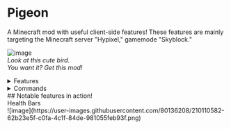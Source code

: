 # Pigeon
A Minecraft mod with useful client-side features!
These features are mainly targeting the Minecraft server "Hypixel," gamemode "Skyblock."

![image](https://user-images.githubusercontent.com/80136208/202793660-fb5f68b2-ca7b-4820-a756-a3010da8eb1d.png) <br />
*Look at this cute bird.* <br />
*You want it? Get this mod!* <br />

<details>
<summary>Features</summary>

## Features
- Chat bubbles in Hypixel only
- Type text emoticons in chat
- Rename your pet in Hypixel Skyblock (a little glitchy)
- A GUI of items' abilities.
  - Recommended to use a Hypixel Skyblock texture pack for this feature.
- A latency counter that shows your ping.
  - Works on Hypixel gamemodes! (Might be slightly inaccurate).
### Experimental features
- Dungeon animations
  - Only Healer's Wish ability is available right now.
- A notifier of when to use the Fire freeze staff on The Professor.
- Ferocity animations.
- Animation that makes Voidgloom Seraph hold a shield in hits phase.
- Health bars  
  - Known bug where player health doesn't update until the player moves.
  - THIS ONLY WORKS IN SKYBLOCK ONLY! Don't worry about unfair advantages in PVP gamemodes.
</details>

<details>
<summary>Commands</summary>

## Commands
- /pigeonconfig for the config GUI.
- /killallmoddedentities to destroy fake entities entities nearby.
  - Mainly used if there is a problem with too many entities.
</details>
## Notable features in action! <br />
Health Bars <br />
![image](https://user-images.githubusercontent.com/80136208/210110582-62b23e5f-c0fa-4c1f-84de-981055feb93f.png)
